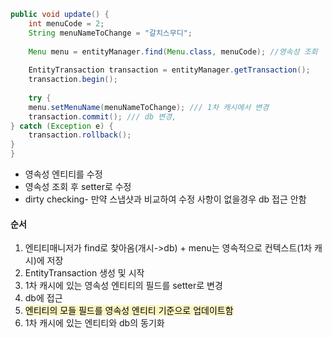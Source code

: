 ```java
public void update() {
	int menuCode = 2;  
	String menuNameToChange = "갈치스무디";
	
	Menu menu = entityManager.find(Menu.class, menuCode); //영속성 조회
	
	EntityTransaction transaction = entityManager.getTransaction();  
	transaction.begin();
	
	try {  
    menu.setMenuName(menuNameToChange); /// 1차 캐시에서 변경
    transaction.commit(); /// db 변경,    
} catch (Exception e) {  
    transaction.rollback();  
}
}
```
- 영속성 엔티티를 수정
- 영속성 조회 후 setter로 수정
- dirty checking- 만약 스냅샷과 비교하여 수정 사항이 없을경우 db 접근 안함

#### 순서
1. 엔티티매니저가 find로 찾아옴(개시->db) + menu는 영속적으로 컨텍스트(1차 캐시)에 저장
2. EntityTransaction 생성 및 시작
3. 1차 캐시에 있는 영속성 엔티티의 필드를 setter로 변경
4. db에 접근
5. <mark style="background: #FFF3A3A6;">엔티티의 모들 필드를 영속성 엔티티 기준으로 업데이트함</mark>
6. 1차 캐시에 있는 엔티티와 db의 동기화